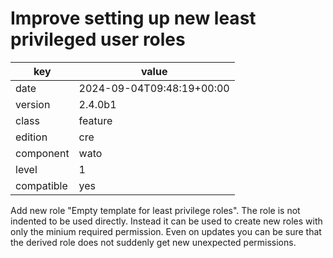 [//]: # (werk v2)
# Improve setting up new least privileged user roles

key        | value
---------- | ---
date       | 2024-09-04T09:48:19+00:00
version    | 2.4.0b1
class      | feature
edition    | cre
component  | wato
level      | 1
compatible | yes

Add new role "Empty template for least privilege roles". The role is not indented to be used
directly. Instead it can be used to create new roles with only the
minium required permission. Even on updates you can be sure that the
derived role does not suddenly get new unexpected permissions.
